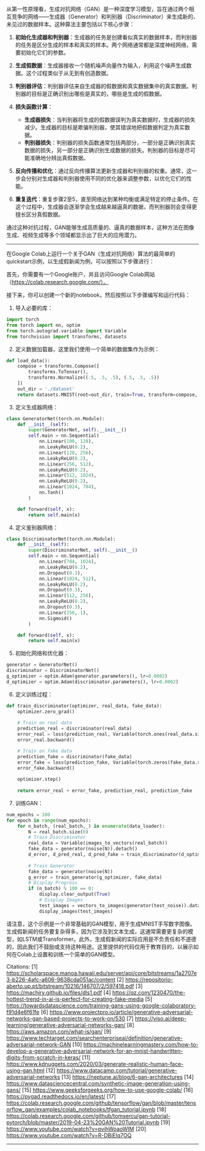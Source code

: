 
从第一性原理看，生成对抗网络（GAN）是一种深度学习模型，旨在通过两个相互竞争的网络——生成器（Generator）和判别器（Discriminator）来生成新的、未见过的数据样本。这种算法主要包括以下核心步骤：

1. **初始化生成器和判别器**：生成器的任务是创建看似真实的数据样本，而判别器的任务是区分生成的样本和真实的样本。两个网络通常都是深度神经网络，需要初始化它们的参数。

2. **生成假数据**：生成器接收一个随机噪声向量作为输入，利用这个噪声生成数据。这个过程类似于从无到有创造数据。

3. **判别器评估**：判别器评估来自生成器的假数据和真实数据集中的真实数据。判别器的目标是正确识别出哪些是真实的，哪些是生成的假数据。

4. **损失函数计算**：
   - **生成器损失**：当判别器将生成的假数据误判为真实数据时，生成器的损失减少。生成器的目标是欺骗判别器，使其错误地把假数据判定为真实数据。
   - **判别器损失**：判别器的损失函数通常包括两部分，一部分是正确识别真实数据的损失，另一部分是正确识别生成数据的损失。判别器的目标是尽可能准确地分辨出真假数据。

5. **反向传播和优化**：通过反向传播算法更新生成器和判别器的权重。通常，这一步会分别对生成器和判别器使用不同的优化器来调整参数，以优化它们的性能。

6. **重复迭代**：重复步骤2至5，直至网络达到某种均衡或满足特定的停止条件。在这个过程中，生成器会逐渐学会生成越来越逼真的数据，而判别器则会变得更擅长区分真假数据。

通过这种对抗过程，GAN能够生成高质量的、逼真的数据样本，这种方法在图像生成、视频生成等多个领域都显示出了巨大的应用潜力。


------


在Google Colab上运行一个关于GAN（生成对抗网络）算法的最简单的quickstart示例，以生成假新闻为例，可以按照以下步骤进行：

首先，你需要有一个Google账户，并且访问Google Colab网站（https://colab.research.google.com/）。

接下来，你可以创建一个新的notebook，然后按照以下步骤编写和运行代码：

1. 导入必要的库：

```python
import torch
from torch import nn, optim
from torch.autograd.variable import Variable
from torchvision import transforms, datasets
```

2. 定义数据加载器，这里我们使用一个简单的数据集作为示例：

```python
def load_data():
    compose = transforms.Compose([
        transforms.ToTensor(),
        transforms.Normalize((.5, .5, .5), (.5, .5, .5))
    ])
    out_dir = './dataset'
    return datasets.MNIST(root=out_dir, train=True, transform=compose, download=True)
```

3. 定义生成器网络：

```python
class GeneratorNet(torch.nn.Module):
    def __init__(self):
        super(GeneratorNet, self).__init__()
        self.main = nn.Sequential(
            nn.Linear(100, 128),
            nn.LeakyReLU(0.2),
            nn.Linear(128, 256),
            nn.LeakyReLU(0.2),
            nn.Linear(256, 512),
            nn.LeakyReLU(0.2),
            nn.Linear(512, 1024),
            nn.LeakyReLU(0.2),
            nn.Linear(1024, 784),
            nn.Tanh()
        )

    def forward(self, x):
        return self.main(x)
```

4. 定义鉴别器网络：

```python
class DiscriminatorNet(torch.nn.Module):
    def __init__(self):
        super(DiscriminatorNet, self).__init__()
        self.main = nn.Sequential(
            nn.Linear(784, 1024),
            nn.LeakyReLU(0.2),
            nn.Dropout(0.3),
            nn.Linear(1024, 512),
            nn.LeakyReLU(0.2),
            nn.Dropout(0.3),
            nn.Linear(512, 256),
            nn.LeakyReLU(0.2),
            nn.Dropout(0.3),
            nn.Linear(256, 1),
            nn.Sigmoid()
        )

    def forward(self, x):
        return self.main(x)
```

5. 初始化网络和优化器：

```python
generator = GeneratorNet()
discriminator = DiscriminatorNet()
g_optimizer = optim.Adam(generator.parameters(), lr=0.0002)
d_optimizer = optim.Adam(discriminator.parameters(), lr=0.0002)
```

6. 定义训练过程：

```python
def train_discriminator(optimizer, real_data, fake_data):
    optimizer.zero_grad()
    
    # Train on real data
    prediction_real = discriminator(real_data)
    error_real = loss(prediction_real, Variable(torch.ones(real_data.size(0), 1)))
    error_real.backward()

    # Train on fake data
    prediction_fake = discriminator(fake_data)
    error_fake = loss(prediction_fake, Variable(torch.zeros(fake_data.size(0), 1)))
    error_fake.backward()
    
    optimizer.step()
    
    return error_real + error_fake, prediction_real, prediction_fake
```

7. 训练GAN：

```python
num_epochs = 100
for epoch in range(num_epochs):
    for n_batch, (real_batch,_) in enumerate(data_loader):
        N = real_batch.size(0)
        # Train Discriminator
        real_data = Variable(images_to_vectors(real_batch))
        fake_data = generator(noise(N)).detach()
        d_error, d_pred_real, d_pred_fake = train_discriminator(d_optimizer, real_data, fake_data)
        
        # Train Generator
        fake_data = generator(noise(N))
        g_error = train_generator(g_optimizer, fake_data)
        # Display Progress
        if (n_batch) % 100 == 0: 
            display.clear_output(True)
            # Display Images
            test_images = vectors_to_images(generator(test_noise)).data.cpu()
            display_images(test_images)
```

请注意，这个示例是一个非常基础的GAN模型，用于生成MNIST手写数字图像。生成假新闻的任务要复杂得多，因为它涉及到文本生成，这通常需要更复杂的模型，如LSTM或Transformer。此外，生成假新闻的实际应用是不负责任和不道德的，因此我们不鼓励或支持这种用途。这里提供的代码仅用于教育目的，以展示如何在Colab上设置和训练一个简单的GAN模型。

Citations:
[1] https://scholarspace.manoa.hawaii.edu/server/api/core/bitstreams/1a2707e3-b226-4afc-a606-9638cda051ac/content
[2] https://repositorio-aberto.up.pt/bitstream/10216/146707/2/597418.pdf
[3] https://machiry.github.io/files/dls1.pdf
[4] https://qz.com/1230470/the-hottest-trend-in-ai-is-perfect-for-creating-fake-media
[5] https://towardsdatascience.com/training-gans-using-google-colaboratory-f91d4e6f61fe
[6] https://www.projectpro.io/article/generative-adversarial-networks-gan-based-projects-to-work-on/530
[7] https://viso.ai/deep-learning/generative-adversarial-networks-gan/
[8] https://aws.amazon.com/what-is/gan/
[9] https://www.techtarget.com/searchenterpriseai/definition/generative-adversarial-network-GAN
[10] https://machinelearningmastery.com/how-to-develop-a-generative-adversarial-network-for-an-mnist-handwritten-digits-from-scratch-in-keras/
[11] https://www.kdnuggets.com/2020/03/generate-realistic-human-face-using-gan.html
[12] https://www.datacamp.com/tutorial/generative-adversarial-networks
[13] https://neptune.ai/blog/6-gan-architectures
[14] https://www.datasciencecentral.com/synthetic-image-generation-using-gans/
[15] https://www.geeksforgeeks.org/how-to-use-google-colab/
[16] https://pygad.readthedocs.io/en/latest/
[17] https://colab.research.google.com/github/tensorflow/gan/blob/master/tensorflow_gan/examples/colab_notebooks/tfgan_tutorial.ipynb
[18] https://colab.research.google.com/github/tomsercu/gan-tutorial-pytorch/blob/master/2019-04-23%20GAN%20Tutorial.ipynb
[19] https://www.youtube.com/watch?v=pvihWoaoWIM
[20] https://www.youtube.com/watch?v=R-DBiElq7OQ


------

